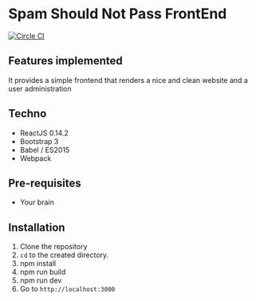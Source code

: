 # Spam Should Not Pass FrontEnd
[![Circle CI](https://circleci.com/gh/v4lproik/spam-should-not-pass.svg?style=svg)](https://circleci.com/gh/v4lproik/spam-should-not-pass-frontend)

## Features implemented

It provides a simple frontend that renders a nice and clean website and a user administration

## Techno

- ReactJS 0.14.2
- Bootstrap 3
- Babel / ES2015
- Webpack

## Pre-requisites

- Your brain

## Installation

1. Clone the repository
2. `cd` to the created directory.
3. npm install
4. npm run build
4. npm run dev
5. Go to `http://localhost:3000`
